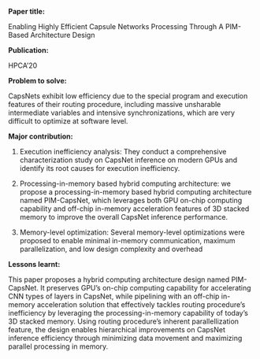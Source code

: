 **Paper title:**

Enabling Highly Efficient Capsule Networks Processing Through A PIM-Based
Architecture Design

**Publication:**

HPCA’20

**Problem to solve:**

CapsNets exhibit low efficiency due to the special program and execution
features of their routing procedure, including massive unsharable intermediate
variables and intensive synchronizations, which are very difficult to optimize
at software level.

**Major contribution:**

1.  Execution inefficiency analysis: They conduct a comprehensive
    characterization study on CapsNet inference on modern GPUs and identify its
    root causes for execution inefficiency.

2.  Processing-in-memory based hybrid computing architecture: we propose a
    processing-in-memory based hybrid computing architecture named PIM-CapsNet,
    which leverages both GPU on-chip computing capability and off-chip in-memory
    acceleration features of 3D stacked memory to improve the overall CapsNet
    inference performance.

3.  Memory-level optimization: Several memory-level optimizations were proposed
    to enable minimal in-memory communication, maximum parallelization, and low
    design complexity and overhead

**Lessons learnt:**

This paper proposes a hybrid computing architecture design named PIM-CapsNet. It
preserves GPU’s on-chip computing capability for accelerating CNN types of
layers in CapsNet, while pipelining with an off-chip in-memory acceleration
solution that effectively tackles routing procedure’s inefficiency by leveraging
the processing-in-memory capability of today’s 3D stacked memory. Using routing
procedure’s inherent parallellization feature, the design enables hierarchical
improvements on CapsNet inference efficiency through minimizing data movement
and maximizing parallel processing in memory.
